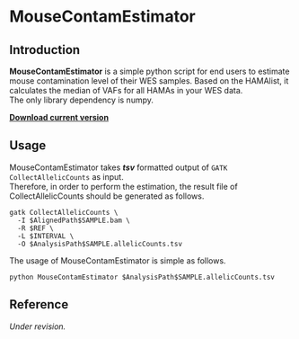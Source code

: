 # MouseContamEstimator

## Introduction

  **MouseContamEstimator** is a simple python script for end users to estimate mouse contamination level of their WES samples.
  Based on the HAMAlist, it calculates the median of VAFs for all HAMAs in your WES data.<br>
  The only library dependency is numpy.<br>
  
  [**Download current version**](https://github.com/ShockYoung/MouseContamEstimator/releases/latest)
  
## Usage

  MouseContamEstimator takes **_tsv_** formatted output of `GATK CollectAllelicCounts` as input.<br>
  Therefore, in order to perform the estimation, the result file of CollectAllelicCounts should be generated as follows.
  ```
  gatk CollectAllelicCounts \
    -I $AlignedPath$SAMPLE.bam \
    -R $REF \
    -L $INTERVAL \
    -O $AnalysisPath$SAMPLE.allelicCounts.tsv
  ```
  The usage of MouseContamEstimator is simple as follows.
  ```
  python MouseContamEstimator $AnalysisPath$SAMPLE.allelicCounts.tsv
  ```
  
## Reference

  *Under revision.*
